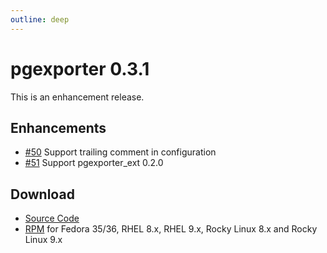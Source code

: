 ```yaml
---
outline: deep
---
```


# pgexporter 0.3.1

This is an enhancement release.

## Enhancements

- [#50](https://github.com/pgexporter/pgexporter/issues/50) Support trailing comment in configuration
- [#51](https://github.com/pgexporter/pgexporter/issues/51) Support pgexporter_ext 0.2.0

## Download

- [Source Code](https://github.com/pgexporter/pgexporter/releases/download/0.3.1/pgexporter-0.3.1.tar.gz)
- [RPM](https://yum.postgresql.org/) for Fedora 35/36, RHEL 8.x, RHEL 9.x, Rocky Linux 8.x and Rocky Linux 9.x
